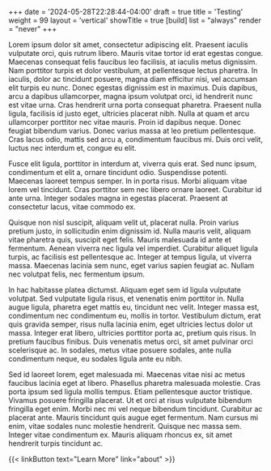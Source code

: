 +++
date = '2024-05-28T22:28:44-04:00'
draft = true
title = 'Testing'
weight = 99
layout = 'vertical'
showTitle = true
[build]
    list = "always"
    render = "never"
+++

Lorem ipsum dolor sit amet, consectetur adipiscing elit. Praesent iaculis vulputate orci, quis rutrum libero. Mauris vitae tortor id erat egestas congue. Maecenas consequat felis faucibus leo facilisis, at iaculis metus dignissim. Nam porttitor turpis et dolor vestibulum, at pellentesque lectus pharetra. In iaculis, dolor ac tincidunt posuere, magna diam efficitur nisi, vel accumsan elit turpis eu nunc. Donec egestas dignissim est in maximus. Duis dapibus, arcu a dapibus ullamcorper, magna ipsum volutpat orci, id hendrerit nunc est vitae urna. Cras hendrerit urna porta consequat pharetra. Praesent nulla ligula, facilisis id justo eget, ultricies placerat nibh. Nulla at quam et arcu ullamcorper porttitor nec vitae mauris. Proin id dapibus neque. Donec feugiat bibendum varius. Donec varius massa at leo pretium pellentesque. Cras lacus odio, mattis sed arcu a, condimentum faucibus mi. Duis orci velit, luctus nec interdum et, congue eu elit.

Fusce elit ligula, porttitor in interdum at, viverra quis erat. Sed nunc ipsum, condimentum et elit a, ornare tincidunt odio. Suspendisse potenti. Maecenas laoreet tempus semper. In in porta risus. Morbi aliquam vitae lorem vel tincidunt. Cras porttitor sem nec libero ornare laoreet. Curabitur id ante urna. Integer sodales magna in egestas placerat. Praesent at consectetur lacus, vitae commodo ex.

Quisque non nisl suscipit, aliquam velit ut, placerat nulla. Proin varius pretium justo, in sollicitudin enim dignissim id. Nulla mauris velit, aliquam vitae pharetra quis, suscipit eget felis. Mauris malesuada id ante et fermentum. Aenean viverra nec ligula vel imperdiet. Curabitur aliquet ligula turpis, ac facilisis est pellentesque ac. Integer at tempus ligula, ut viverra massa. Maecenas lacinia sem nunc, eget varius sapien feugiat ac. Nullam nec volutpat felis, nec fermentum ipsum.

In hac habitasse platea dictumst. Aliquam eget sem id ligula vulputate volutpat. Sed vulputate ligula risus, et venenatis enim porttitor in. Nulla augue ligula, pharetra eget mattis eu, tincidunt nec velit. Integer massa est, condimentum nec condimentum eu, mollis in tortor. Vestibulum dictum, erat quis gravida semper, risus nulla lacinia enim, eget ultricies lectus dolor ut massa. Integer erat libero, ultricies porttitor porta ac, pretium quis risus. In pretium faucibus finibus. Duis venenatis metus orci, sit amet pulvinar orci scelerisque ac. In sodales, metus vitae posuere sodales, ante nulla condimentum neque, eu sodales ligula ante eu nibh.

Sed id laoreet lorem, eget malesuada mi. Maecenas vitae nisi ac metus faucibus lacinia eget at libero. Phasellus pharetra malesuada molestie. Cras porta ipsum sed ligula mollis tempus. Etiam pellentesque auctor tristique. Vivamus posuere fringilla placerat. Ut et orci at risus vulputate bibendum fringilla eget enim. Morbi nec mi vel neque bibendum tincidunt. Curabitur ac placerat ante. Mauris tincidunt quis augue eget fermentum. Nam cursus mi enim, vitae sodales nunc molestie hendrerit. Quisque nec massa sem. Integer vitae condimentum ex. Mauris aliquam rhoncus ex, sit amet hendrerit turpis tincidunt ac. 

{{< linkButton text="Learn More" link="about" >}}